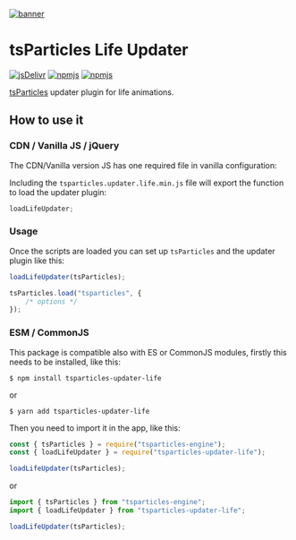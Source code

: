 [![banner](https://particles.js.org/images/banner2.png)](https://particles.js.org)

# tsParticles Life Updater

[![jsDelivr](https://data.jsdelivr.com/v1/package/npm/tsparticles-updater-life/badge)](https://www.jsdelivr.com/package/npm/tsparticles-updater-life)
[![npmjs](https://badge.fury.io/js/tsparticles-updater-life.svg)](https://www.npmjs.com/package/tsparticles-updater-life)
[![npmjs](https://img.shields.io/npm/dt/tsparticles-updater-life)](https://www.npmjs.com/package/tsparticles-updater-life)

[tsParticles](https://github.com/matteobruni/tsparticles) updater plugin for life animations.

## How to use it

### CDN / Vanilla JS / jQuery

The CDN/Vanilla version JS has one required file in vanilla configuration:

Including the `tsparticles.updater.life.min.js` file will export the function to load the updater plugin:

```javascript
loadLifeUpdater;
```

### Usage

Once the scripts are loaded you can set up `tsParticles` and the updater plugin like this:

```javascript
loadLifeUpdater(tsParticles);

tsParticles.load("tsparticles", {
    /* options */
});
```

### ESM / CommonJS

This package is compatible also with ES or CommonJS modules, firstly this needs to be installed, like this:

```shell
$ npm install tsparticles-updater-life
```

or

```shell
$ yarn add tsparticles-updater-life
```

Then you need to import it in the app, like this:

```javascript
const { tsParticles } = require("tsparticles-engine");
const { loadLifeUpdater } = require("tsparticles-updater-life");

loadLifeUpdater(tsParticles);
```

or

```javascript
import { tsParticles } from "tsparticles-engine";
import { loadLifeUpdater } from "tsparticles-updater-life";

loadLifeUpdater(tsParticles);
```
